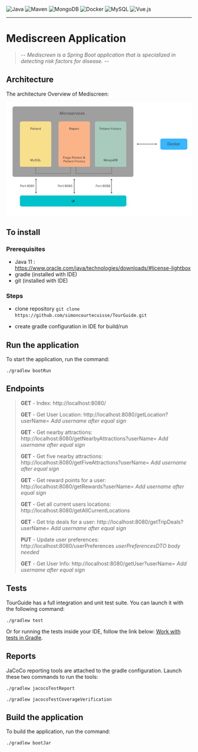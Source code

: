 ![Java](https://img.shields.io/badge/made%20with-JAVA-%23C9284D?style=for-the-badge&logo=java&logoColor=#EC1C24)
![Maven](https://img.shields.io/badge/MAVEN-%23005384?style=for-the-badge&logo=maven&logoColor=white)
![MongoDB](https://img.shields.io/badge/MongoDB-green?style=for-the-badge&logo=MongoDB&logoColor=white)
![Docker](https://img.shields.io/badge/Docker-cyan?style=for-the-badge&logo=Docker&logoColor=white)
![MySQL](https://img.shields.io/badge/MySQL-9cf?style=for-the-badge&logo=MySQL&logoColor=white)
![Vue.js](https://img.shields.io/badge/Vue-success?style=for-the-badge&logo=Vue&logoColor=#00A865)




____________________

# Mediscreen Application
> -- _Mediscreen is a Spring Boot application that is specialized in detecting risk factors for disease._ --

## Architecture

The architecture Overview of Mediscreen:

![Screenshot](schemaMediscreen.png)


## To install
### Prerequisites
- Java 11 : https://www.oracle.com/java/technologies/downloads/#license-lightbox
- gradle (installed with IDE)
- git (installed with IDE)

### Steps
- clone repository
`git clone https://github.com/simoncourtecuisse/TourGuide.git`

- create gradle configuration in IDE for build/run

## Run the application

To start the application, run the command:
```
./gradlew bootRun
```

## Endpoints
> **GET** - Index: http://localhost:8080/
> 
> **GET** - Get User Location: http://localhost:8080/getLocation?userName=
> _Add username after equal sign_
> 
> **GET** - Get nearby attractions: http://localhost:8080/getNearbyAttractions?userName=
> _Add username after equal sign_
> 
> **GET** - Get five nearby attractions: http://localhost:8080/getFiveAttractions?userName=
> _Add username after equal sign_
> 
> **GET** - Get reward points for a user: http://localhost:8080/getRewards?userName=
> _Add username after equal sign_
> 
> **GET** - Get all current users locations: http://localhost:8080/getAllCurrentLocations
> 
> **GET** - Get trip deals for a user: http://localhost:8080/getTripDeals?userName=
> _Add username after equal sign_
> 
> **PUT** - Update user preferences: http://localhost:8080/userPreferences
> _userPreferencesDTO body needed_
> 
> **GET** - Get User Info: http://localhost:8080/getUser?userName=
> _Add username after equal sign_

## Tests
TourGuide has a full integration and unit test suite. You can launch it with the following command:

```
./gradlew test
```
Or for running the tests inside your IDE, follow the link below:
[Work with tests in Gradle](https://www.jetbrains.com/help/idea/work-with-tests-in-gradle.html#configure_gradle_test_runner).

## Reports
JaCoCo reporting tools are attached to the gradle configuration. Launch these two commands to run the tools:
```
./gradlew jacocoTestReport
```
```
./gradlew jacocoTestCoverageVerification
```

## Build the application

To build the application, run the command:
```
./gradlew bootJar
```



